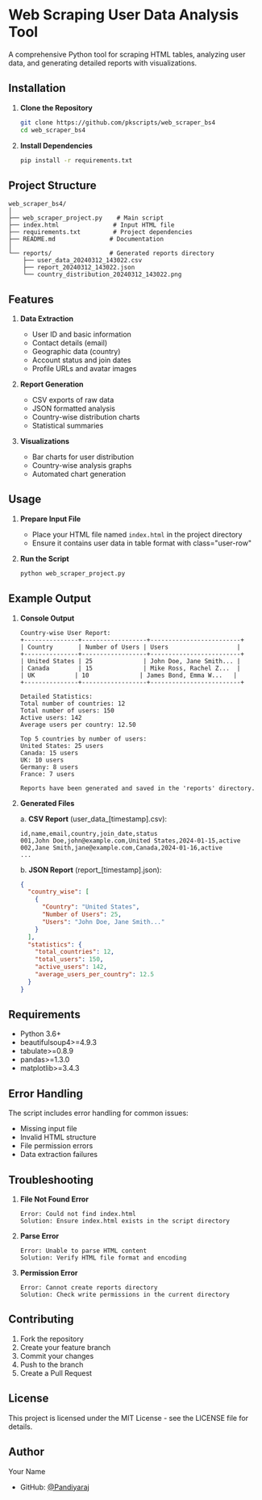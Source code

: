 # Web Scraping User Data Analysis Tool

A comprehensive Python tool for scraping HTML tables, analyzing user data, and generating detailed reports with visualizations.

## Installation

1. **Clone the Repository**
   ```bash
   git clone https://github.com/pkscripts/web_scraper_bs4
   cd web_scraper_bs4
   ```

2. **Install Dependencies**
   ```bash
   pip install -r requirements.txt
   ```

## Project Structure

```
web_scraper_bs4/
│
├── web_scraper_project.py    # Main script
├── index.html               # Input HTML file
├── requirements.txt         # Project dependencies
├── README.md               # Documentation
│
└── reports/                # Generated reports directory
    ├── user_data_20240312_143022.csv
    ├── report_20240312_143022.json
    └── country_distribution_20240312_143022.png
```

## Features

1. **Data Extraction**
   - User ID and basic information
   - Contact details (email)
   - Geographic data (country)
   - Account status and join dates
   - Profile URLs and avatar images

2. **Report Generation**
   - CSV exports of raw data
   - JSON formatted analysis
   - Country-wise distribution charts
   - Statistical summaries

3. **Visualizations**
   - Bar charts for user distribution
   - Country-wise analysis graphs
   - Automated chart generation

## Usage

1. **Prepare Input File**
   - Place your HTML file named `index.html` in the project directory
   - Ensure it contains user data in table format with class="user-row"

2. **Run the Script**
   ```bash
   python web_scraper_project.py
   ```

## Example Output

1. **Console Output**
   ```
   Country-wise User Report:
   +---------------+------------------+-------------------------+
   | Country       | Number of Users | Users                   |
   +---------------+------------------+-------------------------+
   | United States | 25              | John Doe, Jane Smith... |
   | Canada        | 15              | Mike Ross, Rachel Z...  |
   | UK           | 10              | James Bond, Emma W...   |
   +---------------+------------------+-------------------------+

   Detailed Statistics:
   Total number of countries: 12
   Total number of users: 150
   Active users: 142
   Average users per country: 12.50

   Top 5 countries by number of users:
   United States: 25 users
   Canada: 15 users
   UK: 10 users
   Germany: 8 users
   France: 7 users

   Reports have been generated and saved in the 'reports' directory.
   ```

2. **Generated Files**

   a. **CSV Report** (user_data_[timestamp].csv):
   ```csv
   id,name,email,country,join_date,status
   001,John Doe,john@example.com,United States,2024-01-15,active
   002,Jane Smith,jane@example.com,Canada,2024-01-16,active
   ...
   ```

   b. **JSON Report** (report_[timestamp].json):
   ```json
   {
     "country_wise": [
       {
         "Country": "United States",
         "Number of Users": 25,
         "Users": "John Doe, Jane Smith..."
       }
     ],
     "statistics": {
       "total_countries": 12,
       "total_users": 150,
       "active_users": 142,
       "average_users_per_country": 12.5
     }
   }
   ```

## Requirements

- Python 3.6+
- beautifulsoup4>=4.9.3
- tabulate>=0.8.9
- pandas>=1.3.0
- matplotlib>=3.4.3

## Error Handling

The script includes error handling for common issues:
- Missing input file
- Invalid HTML structure
- File permission errors
- Data extraction failures

## Troubleshooting

1. **File Not Found Error**
   ```
   Error: Could not find index.html
   Solution: Ensure index.html exists in the script directory
   ```

2. **Parse Error**
   ```
   Error: Unable to parse HTML content
   Solution: Verify HTML file format and encoding
   ```

3. **Permission Error**
   ```
   Error: Cannot create reports directory
   Solution: Check write permissions in the current directory
   ```

## Contributing

1. Fork the repository
2. Create your feature branch
3. Commit your changes
4. Push to the branch
5. Create a Pull Request

## License

This project is licensed under the MIT License - see the LICENSE file for details.

## Author

Your Name
- GitHub: [@Pandiyaraj](https://github.com/pkscripts)
